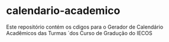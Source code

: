 # calendario-academico
Este repositório contém os cdigos para o Gerador de Calendário Acadêmicos das Turmas  ´dos Curso de Gradução do IECOS
